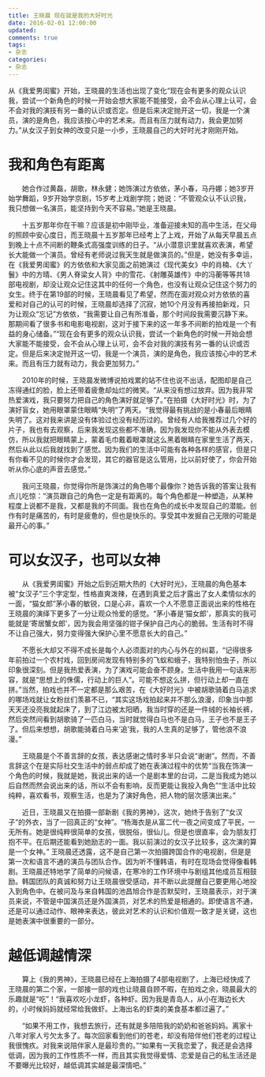 ```yaml
---
title: 王晓晨 现在就是我的大好时光
date: 2016-02-01 12:00:00
updated:
comments: true
tags:
- 杂志
categories:
- 杂志
---
```


从《我爱男闺蜜》开始，王晓晨的生活也出现了变化“现在会有更多的观众认识我，尝试一个新角色的时候一开始会想大家能不能接受，会不会从心理上认可，会不会对我的演技有另一番的认识或否定。但是后来决定抛开这一切，我是一个演员，演的是角色，我应该按心中的艺术来。而且有压力就有动力，我会更加努力。”从女汉子到女神的改变只是一小步，王晓晨自己的大好时光才刚刚开始。

<!--more-->

# 我和角色有距离

　　她合作过黄磊，胡歌，林永健；她饰演过方依依，茅小春，马丹娜；她3岁开始学舞蹈，9岁开始学京剧，15岁考上戏剧学院；她说：“不管观众认不认识我，我只想做一名演员，能坚持到今天不容易。”她是王晓晨。


　　十五岁那年你在干嘛？应该是初中刚毕业，准备迎接未知的高中生活，在父母的照顾中安心度日，而王晓晨十五岁那年已经考上了上戏，开始了从每天早晨五点到晚上十点不间断的鞭条式高强度训练的日子。“从小潜意识里就喜欢表演，希望长大能做一个演员。曾经有老师说过我天生就是做演员的。”但是，她没有多幸运，在《我爱男闺蜜》的方依依和大家见面之前她演过《现代美女》中的肖楠、《大丫鬟》中的方晴、《男人脊梁女人背》中的雪花、《射雕英雄传》中的冯蘅等等共18部电视剧，却没让观众记住这其中的任何一个角色，也没有让观众记住这个努力的女生。终于在第19部的时候，王晓晨看见了希望，然而在面对观众对方依依的喜爱和对自己的认可的时候，王晓晨却选择了沉寂，她10个月没有再接拍新戏，只为让观众“忘记”方依依，“我需要让自己有所准备，那个时间段我需要沉静下来。那期间看了很多书和电影电视剧，这对于接下来的这一年多不间断的拍戏是一个有益的身心储备。”“现在会有更多的观众认识我，尝试一个新角色的时候一开始会想大家能不能接受，会不会从心理上认可，会不会对我的演技有另一番的认识或否定。但是后来决定抛开这一切，我是一个演员，演的是角色，我应该按心中的艺术来。而且有压力就有动力，我会更加努力。”


　　2010年的时候，王晓晨发微博说拍戏累的站不住也说不出话，配图却是自己冻得通红的脸，脸上还带着疲惫却灿烂的微笑。“从来没有想过放弃。因为我非常热爱演戏，我只要努力把自己的角色演好就足够了。”在拍摄《大好时光》时，为了演好盲女，她用眼罩蒙住眼睛“失明”了两天。“我觉得最有挑战的是小春最后眼睛失明了。这对我来讲是没有体验过也没有经历过的。曾经有人给我推荐过几个好的片子，我也有去观察，后来我发现这些都不准确，因为我发现你不能从外表去模仿，所以我就把眼睛蒙上，蒙着毛巾戴着眼罩就这么黑着眼睛在家里生活了两天，然后从此以后我就找到了感觉。因为我们的生活中可能有各种各样的感官，但是只有你看不见的时候你才会发现，其它的器官是这么管用，比以前好使了，你会开始听从你心底的声音去感觉。”


　　我问王晓晨，你觉得你所是饰演过的角色哪个最像你？她告诉我的答案让我有点儿吃惊：“演员跟自己的角色一定是有距离的。每个角色都是一种塑造，从某种程度上说都不是我，又都是我的不同面。我也在角色的成长中发现自己的潜能。创作有时是痛苦的，有时是疲惫的，但也是快乐的。享受其中发掘自己无限的可能是最开心的事。”

# 可以女汉子，也可以女神

　　从《我爱男闺蜜》开始之后到近期大热的《大好时光》，王晓晨的角色基本被“女汉子”三个字定型，性格直爽泼辣，在遇到真爱之后才露出了女人柔情似水的一面，“猫女郎”茅小春的敏锐，口是心非，喜欢一个人不愿意正面说出来的性格在王晓晨的演绎下更多了一分让观众怜爱的感觉。“茅小春是‘猫女郎’，那真实的我可能就是‘寄居蟹女郎’，因为我会用坚强的钳子保护自己内心的脆弱。生活有时不得不让自己强大，努力变得强大保护心里不愿意长大的自己。”


　　不愿长大却又不得不成长是每个人必须面对的内心与外在的纠葛，“记得很多年前拍过一个农村戏，回到房间发现有特别多的飞蚁和蛾子，我特别怕虫子，所以印象很深刻。但是我热爱表演，为了演戏可能会奋不顾身。生活中我用一句话来形容，就是“思想上的侏儒，行动上的巨人”。可能不想这么拼，但行动上却一直在拼。”当然，拍戏也并不一定都是那么艰苦，在《大好时光》中被胡歌骑着白马追求的哪场戏就让女粉丝们羡慕不已，“其实这场戏拍起来并不那么浪漫，印象当中那天天还没亮我就起床了，到了江边被太阳晒，我当时穿的还是一件绒的长袖长裤，然后突然间看到胡歌骑了一匹白马，当时就觉得白马也不是白马，王子也不是王子了。但后来想想，胡歌能骑着白马来‘追’我，我的人生真的足够了，管他浪不浪漫。”


　　王晓晨是个不善言辞的女孩，表达感谢之情时多半只会说“谢谢”。然而，不善言辞这个在是实际社交生活中的弱点却成了她在表演过程中的优势“当我在饰演一个角色的时候，我就是她，我说出来的话一个是剧本里的台词，二是当我成为她以后自然而然会说出来的话，所以不会有影响，反而更能让我投入角色”“生活中比较纯粹，喜欢看书，观察生活，也是为了演好角色，把人物的层次感演出来。”


　　近日，王晓晨又在拍摄一部新剧《我的男神》，这次，她终于告别了“女汉子”的外衣，当了一回真正的“女神”。“杨海衣是从富二代一夜之间变成了平民，一无所有。她是很纯粹很简单的女孩，很脱俗，很仙儿。但是也很直率，会为朋友打抱不平。在后期还能看到她励志的一面。我以前演过的女汉子比较多，这次演的算是一个女神。” 王晓晨还透露，这不是自己第一次拍摄跨国合作的电视剧，但是是第一次和语言不通的演员与团队合作。因为听不懂韩语，有时在现场会觉得像看韩剧。王晓晨还特地学了简单的问候语，在寒冷的工作环境中与剧组其他成员互相鼓励。韩国团队的真诚和努力让王晓晨很受感动，并不断以此提醒自己要更用心地投入到角色中。在被问及与来自韩国的池昌旭合作是否默契时，王晓晨表示，对于演员来说，不管是中国演员还是外国演员，对艺术的热爱是相通的。即使语言不通，还是可以通过动作、眼神来表达，彼此对艺术的认识和价值观一致才是关键，这也是她表演中很重要的一部分。


# 越低调越情深

　　算上《我的男神》，王晓晨已经在上海拍摄了4部电视剧了，上海已经快成了王晓晨的第二个家，一部接一部的戏也让晓晨自顾不暇，在拍戏之余，晓晨最大的乐趣就是“吃”！“我喜欢吃小龙虾，各种虾。因为我是青岛人，从小在海边长大的，小时候妈妈就经常给我做虾。上海出名的虾类的美食基本都过遍了。”


　　“如果不用工作，我想去旅行，还有就是多陪陪我的奶奶和爸爸妈妈。离家十八年对家人亏欠太多了。每次回家看到他们的苍老，却没有陪伴他们苍老的过程让我很愧疚。对我来说陪伴家人是最珍贵的。”“如果有一天我恋爱了，我还是会选择低调，因为我的工作性质不一样，而且其实我觉得爱情、恋爱是自己的私生活还是不要曝光比较好，越低调其实越是最深情吧。”          
